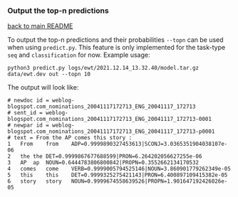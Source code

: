 ### Output the top-n predictions
[back to main README](../README.md)

To output the top-n predictions and their probabilities `--topn` can be used
when using `predict.py`. This feature is only implemented for the task-type
`seq` and `classification` for now. Example usage:

```
python3 predict.py logs/ewt/2021.12.14_13.32.40/model.tar.gz data/ewt.dev out --topn 10
```

The output will look like:
```
# newdoc id = weblog-blogspot.com_nominations_20041117172713_ENG_20041117_172713
# sent_id = weblog-blogspot.com_nominations_20041117172713_ENG_20041117_172713-0001
# newpar id = weblog-blogspot.com_nominations_20041117172713_ENG_20041117_172713-p0001
# text = From the AP comes this story :
1	From	from	ADP=0.9999890327453613|SCONJ=3.0365351904038107e-06
2	the	the	DET=0.9999867677688599|PRON=6.264202056627255e-06
3	AP	ap	NOUN=0.6444783806800842|PROPN=0.3552662134170532
4	comes	come	VERB=0.9999005794525146|NOUN=3.860901779262349e-05
5	this	this	DET=0.9999325275421143|PRON=6.400897109415382e-05
6	story	story	NOUN=0.9999674558639526|PROPN=1.901647192426026e-05

```

